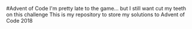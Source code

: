 #Advent of Code
I'm pretty late to the game... but I still want cut my teeth on this challenge
This is my repository to store my solutions to Advent of Code 2018
